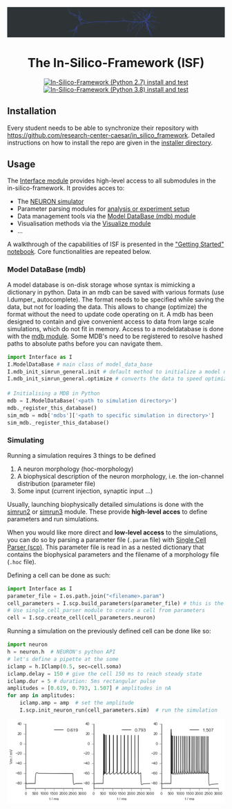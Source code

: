 <div align="center">

<img src="./etc/Figures/output.gif" alt="L5PT triple burst">

# The In-Silico-Framework (ISF)
[![In-Silico-Framework (Python 2.7) install and test](https://github.com/research-center-caesar/in_silico_framework/actions/workflows/test-isf-py27.yml/badge.svg)](https://github.com/research-center-caesar/in_silico_framework/actions/workflows/test-isf-py27.yml)
[![In-Silico-Framework (Python 3.8) install and test](https://github.com/research-center-caesar/in_silico_framework/actions/workflows/test-isf-py3.yml/badge.svg)](https://github.com/research-center-caesar/in_silico_framework/actions/workflows/test-isf-py3.yml)</div>

## Installation

Every student needs to be able to synchronize their repository with https://github.com/research-center-caesar/in_silico_framework. Detailed instructions on how to install the repo are given in the [installer directory](./installer/).


## Usage

The [Interface module](./Interface.py) provides high-level access to all submodules in the in-silico-framework. It provides acces to:
- The [NEURON simulator](https://www.neuron.yale.edu/neuron/)
- Parameter parsing modules for [analysis or experiment setup](./single_cell_parser/)
- Data management tools via the [Model DataBase (mdb) module](./model_data_base/)
- Visualisation methods via the [Visualize module](./visualize/)
- ...

A walkthrough of the capabilities of ISF is presented in the ["Getting Started" notebook](./getting_started/getting_started.ipynb). Core functionalities are repeated below.

### Model DataBase (mdb)

A model database is on-disk storage whose syntax is mimicking a dictionary in python. Data in an mdb can be saved with various formats (use I.dumper_ autocomplete). The format needs to be specified while saving the data, but not for loading the data. This allows to change (optimize) the format without the need to update code operating on it. A mdb has been designed to contain and give convenient access to data from large scale simulations, which do not fit in memory. Access to a modeldatabase is done with the [mdb module](./model_data_base). Some MDB's need to be registered to resolve hashed paths to absolute paths before you can navigate them.
```python
import Interface as I
I.ModelDataBase # main class of model_data_base
I.mdb_init_simrun_general.init # default method to initialize a model data base with existing simulation results
I.mdb_init_simrun_general.optimize # converts the data to speed optimized compressed binary format

# Initialising a MDB in Python
mdb = I.ModelDataBase('<path to simulation directory>')
mdb._register_this_database()
sim_mdb = mdb['mdbs']['<path to specific simulation in directory>']
sim_mdb._register_this_database()
```
	
### Simulating

Running a simulation requires 3 things to be defined
1. A neuron morphology (hoc-morphology)
2. A biophysical description of the neuron morphology, i.e. the ion-channel distribution (parameter file)
3. Some input (current injection, synaptic input ...)

Usually, launching biophysically detailed simulations is done with the [simrun2](./simrun2/) or [simrun3](./simrun3/) module. These provide **high-level acces** to define parameters and run simulations.

When you would like more direct and **low-level access** to the simulations, you can do so by parsing a parameter file (`.param` file) with [Single Cell Parser (scp)](./single_cell_parser/). This parameter file is read in as a nested dictionary that contains the biophysical parameters and the filename of a morphology file (`.hoc` file).

Defining a cell can be done as such:
```python
import Interface as I
parameter_file = I.os.path.join("<filename>.param")
cell_parameters = I.scp.build_parameters(parameter_file) # this is the main method to load in parameterfiles
# Use single_cell_parser module to create a cell from parameters
cell = I.scp.create_cell(cell_parameters.neuron)
```

Running a simulation on the previously defined cell can be done like so:
```python
import neuron
h = neuron.h  # NEURON's python API
# let's define a pipette at the some
iclamp = h.IClamp(0.5, sec=cell.soma)
iclamp.delay = 150 # give the cell 150 ms to reach steady state
iclamp.dur = 5 # duration: 5ms rectangular pulse
amplitudes = [0.619, 0.793, 1.507] # amplitudes in nA
for amp in amplitudes:
	iclamp.amp = amp  # set the amplitude
	I.scp.init_neuron_run(cell_parameters.sim)  # run the simulation
```
	
![](./etc/Figures/VoltageResponse.png)
